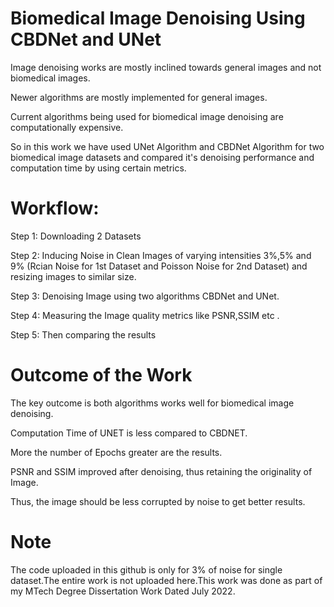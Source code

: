 # Biomedical Image Denoising Using CBDNet and UNet

​Image denoising works are mostly inclined towards general images and not biomedical images.

​Newer algorithms are mostly implemented for general images.

​Current algorithms being used for biomedical image denoising are computationally expensive.

​So in this work we have used UNet Algorithm and CBDNet Algorithm for two biomedical image datasets and compared it's denoising performance and computation time by using certain metrics.


# Workflow:

Step 1: Downloading 2 Datasets

Step 2: Inducing Noise in Clean Images of varying intensities 3%,5% and 9% (Rcian Noise for 1st Dataset and Poisson Noise for 2nd Dataset) and resizing images to similar size.

Step 3: Denoising Image using two algorithms CBDNet and UNet.

Step 4: Measuring the Image quality metrics like PSNR,SSIM etc .

Step 5: Then comparing the results

# Outcome of the Work

The key outcome is both algorithms works well for biomedical image denoising.​

Computation Time of UNET is less compared to CBDNET.​

More the number of Epochs greater are the results.​

PSNR and SSIM improved after denoising, thus retaining the originality of Image. 

Thus, the image should be less corrupted by noise to get better results.

# Note

The code uploaded in this github is only for 3% of noise for single dataset.The entire work is not uploaded here.This work was done as part of my MTech Degree Dissertation Work Dated July 2022.
